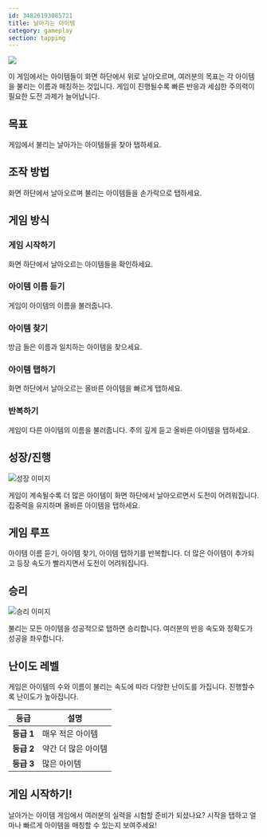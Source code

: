 ```yaml
---
id: 34826193085721
title: 날아가는 아이템
category: gameplay
section: tapping
---
```

![](https://help.studycat.com/hc/article_attachments/34966795074969)

이 게임에서는 아이템들이 화면 하단에서 위로 날아오르며, 여러분의 목표는 각 아이템을 불리는 이름과 매칭하는 것입니다. 게임이 진행될수록 빠른 반응과 세심한 주의력이 필요한 도전 과제가 늘어납니다.

## 목표

게임에서 불리는 날아가는 아이템들을 찾아 탭하세요.

## 조작 방법

화면 하단에서 날아오르며 불리는 아이템들을 손가락으로 탭하세요.

## 게임 방식

### 게임 시작하기

화면 하단에서 날아오르는 아이템들을 확인하세요.

### 아이템 이름 듣기 

게임이 아이템의 이름을 불러줍니다.

### 아이템 찾기

방금 들은 이름과 일치하는 아이템을 찾으세요.

### 아이템 탭하기

화면 하단에서 날아오르는 올바른 아이템을 빠르게 탭하세요.

### 반복하기

게임이 다른 아이템의 이름을 불러줍니다. 주의 깊게 듣고 올바른 아이템을 탭하세요.

## 성장/진행

![성장 이미지](https://help.studycat.com/hc/article_attachments/34826217331225)

게임이 계속될수록 더 많은 아이템이 화면 하단에서 날아오르면서 도전이 어려워집니다. 집중력을 유지하며 올바른 아이템을 탭하세요.

## 게임 루프

아이템 이름 듣기, 아이템 찾기, 아이템 탭하기를 반복합니다. 더 많은 아이템이 추가되고 등장 속도가 빨라지면서 도전이 어려워집니다.

## 승리

![승리 이미지](https://help.studycat.com/hc/article_attachments/34917314421785)

불리는 모든 아이템을 성공적으로 탭하면 승리합니다. 여러분의 반응 속도와 정확도가 성공을 좌우합니다.

## 난이도 레벨

게임은 아이템의 수와 이름이 불리는 속도에 따라 다양한 난이도를 가집니다. 진행할수록 난이도가 높아집니다.

| 등급 | 설명 |
| --- | --- |
| **등급&nbsp;1** | 매우 적은 아이템 |
| **등급&nbsp;2** | 약간 더 많은 아이템 |
| **등급&nbsp;3** | 많은 아이템 |

## 게임 시작하기!

날아가는 아이템 게임에서 여러분의 실력을 시험할 준비가 되셨나요? 시작을 탭하고 얼마나 빠르게 아이템을 매칭할 수 있는지 보여주세요!

